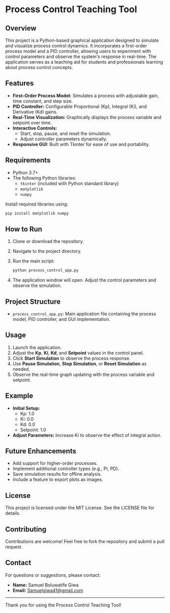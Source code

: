 # Process Control Teaching Tool

## Overview

This project is a Python-based graphical application designed to simulate and visualize process control dynamics. It incorporates a first-order process model and a PID controller, allowing users to experiment with control parameters and observe the system's response in real-time. The application serves as a teaching aid for students and professionals learning about process control concepts.

## Features

- **First-Order Process Model:** Simulates a process with adjustable gain, time constant, and step size.
- **PID Controller:** Configurable Proportional (Kp), Integral (Ki), and Derivative (Kd) gains.
- **Real-Time Visualization:** Graphically displays the process variable and setpoint over time.
- **Interactive Controls:**
  - Start, stop, pause, and reset the simulation.
  - Adjust controller parameters dynamically.
- **Responsive GUI:** Built with Tkinter for ease of use and portability.

## Requirements

- Python 3.7+
- The following Python libraries:
  - `tkinter` (included with Python standard library)
  - `matplotlib`
  - `numpy`

Install required libraries using:

```bash
pip install matplotlib numpy
```

## How to Run

1. Clone or download the repository.
2. Navigate to the project directory.
3. Run the main script:

   ```bash
   python process_control_app.py
   ```

4. The application window will open. Adjust the control parameters and observe the simulation.

## Project Structure

- `process_control_app.py`: Main application file containing the process model, PID controller, and GUI implementation.

## Usage

1. Launch the application.
2. Adjust the **Kp**, **Ki**, **Kd**, and **Setpoint** values in the control panel.
3. Click **Start Simulation** to observe the process response.
4. Use **Pause Simulation**, **Stop Simulation**, or **Reset Simulation** as needed.
5. Observe the real-time graph updating with the process variable and setpoint.

## Example

- **Initial Setup:**
  - Kp: 1.0
  - Ki: 0.0
  - Kd: 0.0
  - Setpoint: 1.0
- **Adjust Parameters:** Increase Ki to observe the effect of integral action.

## Future Enhancements

- Add support for higher-order processes.
- Implement additional controller types (e.g., PI, PD).
- Save simulation results for offline analysis.
- Include a feature to export plots as images.

## License

This project is licensed under the MIT License. See the LICENSE file for details.

## Contributing

Contributions are welcome! Feel free to fork the repository and submit a pull request.

## Contact

For questions or suggestions, please contact:

- **Name:** Samuel Boluwatife Giwa
- **Email:** <Samuelgiwa41@gmail.com>

---
Thank you for using the Process Control Teaching Tool!
